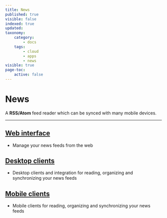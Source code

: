 ```yaml
---
title: News
published: true
visible: false
indexed: true
updated:
taxonomy:
    category:
        - docs
    tags:
        - cloud
        - apps
        - news
visible: true
page-toc:
    active: false
---
```


# News

A **RSS/Atom** feed reader which can be synced with many mobile devices.

---

## [Web interface](web)
- Manage your news feeds from the web

## [Desktop clients](desktop)
- Desktop clients and integration for reading, organizing and synchronizing your news feeds

## [Mobile clients](/tutorials/cloud/clients/mobile)
- Mobile clients for reading, organizing and synchronizing your news feeds
